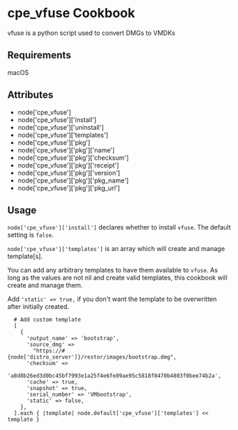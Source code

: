 cpe_vfuse Cookbook
==================
vfuse is a python script used to convert DMGs to VMDKs

Requirements
------------
macOS

Attributes
----------
* node['cpe_vfuse']
* node['cpe_vfuse']['install']
* node['cpe_vfuse']['uninstall']
* node['cpe_vfuse']['templates']
* node['cpe_vfuse']['pkg']
* node['cpe_vfuse']['pkg']['name']
* node['cpe_vfuse']['pkg']['checksum']
* node['cpe_vfuse']['pkg']['receipt']
* node['cpe_vfuse']['pkg']['version']
* node['cpe_vfuse']['pkg']['pkg_name']
* node['cpe_vfuse']['pkg']['pkg_url']

Usage
-----

`node['cpe_vfuse']['install']` declares whether to install `vfuse`. The default
setting is `false`.

`node['cpe_vfuse']['templates']` is an array which will create and manage
template[s].

You can add any arbitrary templates to have them available to `vfuse`.
As long as the values are not nil and create valid templates, this cookbook
will create and manage them.

Add `'static' => true,` if you don't want the template to be overwritten after
initially created.

```
  # Add custom template
  [
    {
      'output_name' => 'bootstrap',
      'source_dmg' =>
        "https://#{node['distro_server']}/restor/images/bootstrap.dmg",
      'checksum' =>
        'a8d8b26ed3d0bc45bf7993e1a25f4e6fe89ae95c5818f8470b4803f0bee74b2a',
      'cache' => true,
      'snapshot' => true,
      'serial_number' => 'VMbootstrap',
      'static' => false,
    },
  ].each { |template| node.default['cpe_vfuse']['templates'] << template }
```
